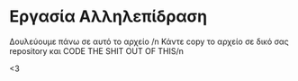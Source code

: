 # Εργασία Αλληλεπίδραση
Δουλεύουμε πάνω σε αυτό το αρχείο /n
Κάντε copy το αρχείο σε δικό σας repository και CODE THE SHIT OUT OF THIS/n

<3

